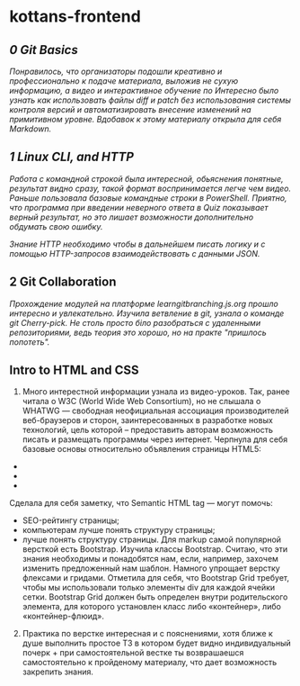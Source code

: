 # kottans-frontend


## _0 Git Basics_
_Понравилось, что организаторы подошли креативно и профессионально к подаче материала, выложив не сухую информацию, а видео и интерактивное обучение по Интересно было узнать как использовать файлы diff и patch без использования системы контроля версий и автоматизировать внесение изменений на примитивном уровне.
Вдобавок к этому материалу открыла для себя Markdown._


## _1 Linux CLI, and HTTP_
_Работа с командной строкой была интересной, обьяснения понятные, результат видно сразу, такой формат воспринимается легче чем видео. 
Раньше пользовала базовые командные строки в PowerShell. 
Приятно, что программа при введении неверного ответа в Quiz показывает верный результат, но это лишает возможности дополнительно обдумать свою ошибку._

_Знание HTTP необходимо чтобы в дальнейшем писать логику и с помощью HTTP-запросов взаимодействовать с данными JSON._



## 2 Git Collaboration
_Прохождение модулей на платформе learngitbranching.js.org прошло интересно и увлекательно. Изучила ветвление в git, узнала о команде git Cherry-pick. Не столь просто біло разобраться с удаленными репозиториями, ведь теория это хорошо, но на практе "пришлось попотеть"._

## Intro to HTML and CSS
1. Много интерестной информации узнала из видео-уроков.
Так, ранее читала о W3C (World Wide Web Consortium), но не слышала о WHATWG — свободная неофициальная ассоциация производителей веб-браузеров и сторон, заинтересованных в разработке новых технологий, цель которой – предоставить авторам возможность писать и размещать программы через интернет.
Черпнула для себя базовые основы относительно объявления страницы HTML5:
- <!DOCTYPE html>
- <!doctype html>
- <!doctype html>
Сделала для себя заметку, что Semantic HTML tag — могут помочь:
- SEO-рейтингу страницы;
- компьютерам лучше понять структуру страницы;
- лучше понять структуру страницы.
Для markup самой популярной версткой есть Bootstrap. 
Изучила классы Bootstrap. Считаю, что эти знания необходимы и понадобятся нам, если, например, захочем изменить предложенный нам шаблон. Намного упрощает верстку флексами и гридами.
Отметила для себя, что Bootstrap Grid требует, чтобы мы использовали только элементы div для каждой ячейки сетки. Bootstrap Grid должен быть определен внутри родительского элемента, для которого установлен класс либо «контейнер», либо «контейнер-флюид».

2. Практика по верстке интересная и с пояснениями, хотя ближе к душе выполнить простое ТЗ в котором будет видно индивидуальный почерк + при самостоятельной вестке ты возврашаешся самостоятельно к пройденому материалу, что дает возможность закрепить знания.



